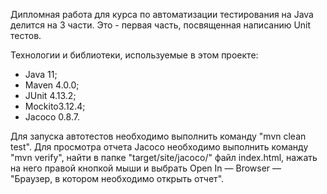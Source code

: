Дипломная работа для курса по автоматизации тестирования на Java делится на 3 части. Это - первая часть, посвященная написанию Unit тестов.

Технологии и библиотеки, используемые в этом проекте:
- Java 11;
- Maven 4.0.0;
- JUnit 4.13.2;
- Mockito3.12.4;
- Jacoco 0.8.7.


Для запуска автотестов необходимо выполнить команду "mvn clean test".
Для просмотра отчета Jacoco необходимо выполнить команду "mvn verify", найти в папке "target/site/jacoco/" файл index.html, нажать на него правой кнопкой мыши и выбрать Open In — Browser — "Браузер, в котором необходимо открыть отчет".
